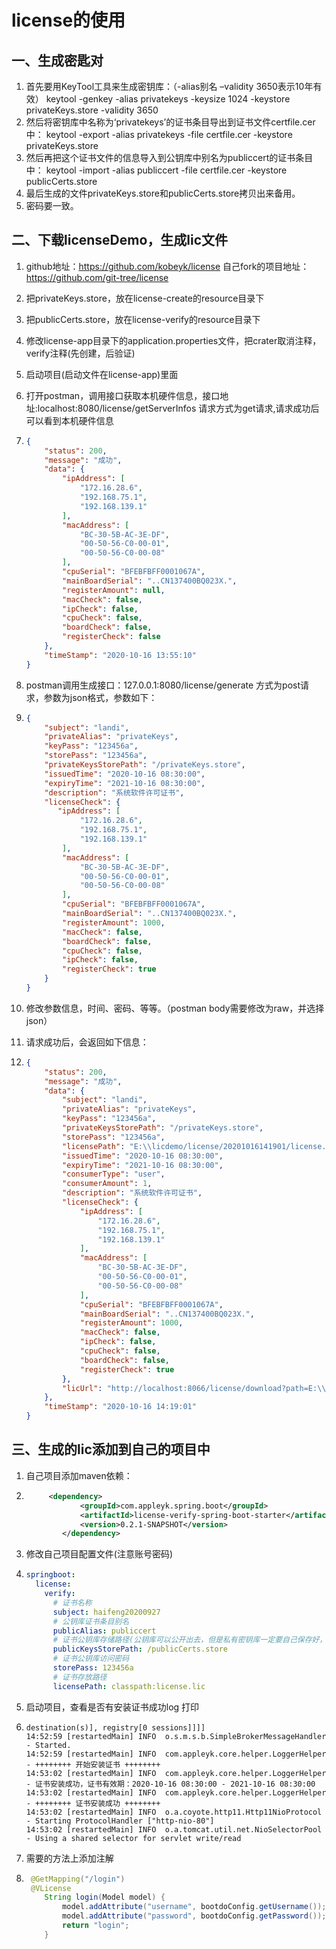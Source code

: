 # license的使用

## 一、生成密匙对

1. 首先要用KeyTool工具来生成密钥库：（-alias别名 –validity 3650表示10年有效） keytool -genkey -alias privatekeys -keysize 1024 -keystore privateKeys.store -validity 3650
2. 然后将密钥库中名称为‘privatekeys’的证书条目导出到证书文件certfile.cer中： keytool -export -alias privatekeys -file certfile.cer -keystore privateKeys.store
3. 然后再把这个证书文件的信息导入到公钥库中别名为publiccert的证书条目中： keytool -import -alias publiccert -file certfile.cer -keystore publicCerts.store
4. 最后生成的文件privateKeys.store和publicCerts.store拷贝出来备用。
5. 密码要一致。

## 二、下载licenseDemo，生成lic文件

1. github地址：https://github.com/kobeyk/license  自己fork的项目地址：https://github.com/git-tree/license

2. 把privateKeys.store，放在license-create的resource目录下

3. 把publicCerts.store，放在license-verify的resource目录下

4. 修改license-app目录下的application.properties文件，把crater取消注释，verify注释(先创建，后验证)

5. 启动项目(启动文件在license-app)里面

6. 打开postman，调用接口获取本机硬件信息，接口地址:localhost:8080/license/getServerInfos 请求方式为get请求,请求成功后可以看到本机硬件信息

7. ```json
   {
       "status": 200,
       "message": "成功",
       "data": {
           "ipAddress": [
               "172.16.28.6",
               "192.168.75.1",
               "192.168.139.1"
           ],
           "macAddress": [
               "BC-30-5B-AC-3E-DF",
               "00-50-56-C0-00-01",
               "00-50-56-C0-00-08"
           ],
           "cpuSerial": "BFEBFBFF0001067A",
           "mainBoardSerial": "..CN137400BQ023X.",
           "registerAmount": null,
           "macCheck": false,
           "ipCheck": false,
           "cpuCheck": false,
           "boardCheck": false,
           "registerCheck": false
       },
       "timeStamp": "2020-10-16 13:55:10"
   }
   ```

8. postman调用生成接口：127.0.0.1:8080/license/generate  方式为post请求，参数为json格式，参数如下：

9. ```json
   {
       "subject": "landi",
       "privateAlias": "privateKeys",
       "keyPass": "123456a",
       "storePass": "123456a",
       "privateKeysStorePath": "/privateKeys.store",
       "issuedTime": "2020-10-16 08:30:00",
       "expiryTime": "2021-10-16 08:30:00",
       "description": "系统软件许可证书",
       "licenseCheck": {
          "ipAddress": [
               "172.16.28.6",
               "192.168.75.1",
               "192.168.139.1"
           ],
           "macAddress": [
               "BC-30-5B-AC-3E-DF",
               "00-50-56-C0-00-01",
               "00-50-56-C0-00-08"
           ],
           "cpuSerial": "BFEBFBFF0001067A",
           "mainBoardSerial": "..CN137400BQ023X.",
           "registerAmount": 1000,
           "macCheck": false,
           "boardCheck": false,
           "cpuCheck": false,
           "ipCheck": false,
           "registerCheck": true
       }
   }
   ```

10. 修改参数信息，时间、密码、等等。（postman body需要修改为raw，并选择json）

11. 请求成功后，会返回如下信息：

12. ```json
    {
        "status": 200,
        "message": "成功",
        "data": {
            "subject": "landi",
            "privateAlias": "privateKeys",
            "keyPass": "123456a",
            "privateKeysStorePath": "/privateKeys.store",
            "storePass": "123456a",
            "licensePath": "E:\\licdemo/license/20201016141901/license.lic",
            "issuedTime": "2020-10-16 08:30:00",
            "expiryTime": "2021-10-16 08:30:00",
            "consumerType": "user",
            "consumerAmount": 1,
            "description": "系统软件许可证书",
            "licenseCheck": {
                "ipAddress": [
                    "172.16.28.6",
                    "192.168.75.1",
                    "192.168.139.1"
                ],
                "macAddress": [
                    "BC-30-5B-AC-3E-DF",
                    "00-50-56-C0-00-01",
                    "00-50-56-C0-00-08"
                ],
                "cpuSerial": "BFEBFBFF0001067A",
                "mainBoardSerial": "..CN137400BQ023X.",
                "registerAmount": 1000,
                "macCheck": false,
                "ipCheck": false,
                "cpuCheck": false,
                "boardCheck": false,
                "registerCheck": true
            },
            "licUrl": "http://localhost:8066/license/download?path=E:\\licdemo/license/20201016141901/license.lic"
        },
        "timeStamp": "2020-10-16 14:19:01"
    }
    ```

## 三、生成的lic添加到自己的项目中

1. 自己项目添加maven依赖：

2. ```xml
   		<dependency>
               <groupId>com.appleyk.spring.boot</groupId>
               <artifactId>license-verify-spring-boot-starter</artifactId>
               <version>0.2.1-SNAPSHOT</version>
           </dependency>
   ```

3. 修改自己项目配置文件(注意账号密码)

4. ```yaml
   springboot:
     license:
       verify:
         # 证书名称
         subject: haifeng20200927
         # 公钥库证书条目别名
         publicAlias: publiccert
         # 证书公钥库存储路径(公钥库可以公开出去，但是私有密钥库一定要自己保存好，即私有密钥库要保存在creator模块中)
         publicKeysStorePath: /publicCerts.store
         # 证书公钥库访问密码
         storePass: 123456a
         # 证书存放路径
         licensePath: classpath:license.lic
   ```

5. 启动项目，查看是否有安装证书成功log 打印

6. ```
   destination(s)], registry[0 sessions]]]]
   14:52:59 [restartedMain] INFO  o.s.m.s.b.SimpleBrokerMessageHandler - Started.
   14:52:59 [restartedMain] INFO  com.appleyk.core.helper.LoggerHelper - ++++++++ 开始安装证书 ++++++++
   14:53:02 [restartedMain] INFO  com.appleyk.core.helper.LoggerHelper - 证书安装成功，证书有效期：2020-10-16 08:30:00 - 2021-10-16 08:30:00
   14:53:02 [restartedMain] INFO  com.appleyk.core.helper.LoggerHelper - ++++++++ 证书安装成功 ++++++++
   14:53:02 [restartedMain] INFO  o.a.coyote.http11.Http11NioProtocol - Starting ProtocolHandler ["http-nio-80"]
   14:53:02 [restartedMain] INFO  o.a.tomcat.util.net.NioSelectorPool - Using a shared selector for servlet write/read
   ```

7. 需要的方法上添加注解

8. ```java
    @GetMapping("/login")
    @VLicense
       String login(Model model) {
           model.addAttribute("username", bootdoConfig.getUsername());
           model.addAttribute("password", bootdoConfig.getPassword());
           return "login";
       }
   ```

